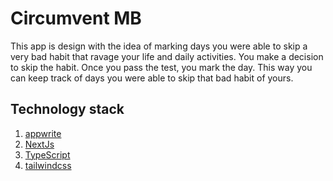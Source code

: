 # Circumvent MB

This app is design with the idea of marking days you were able to skip a very bad habit that ravage your life and daily activities. You make a decision to skip the habit. Once you pass the test, you mark the day. This way you can keep track of days you were able to skip that bad habit of yours.

## Technology stack

1. [appwrite](https://appwrite.io/)
2. [NextJs](https://nextjs.org/docs)
3. [TypeScript](https://www.typescriptlang.org/docs/handbook/typescript-in-5-minutes.html)
4. [tailwindcss](https://tailwindcss.com/docs/installation)

